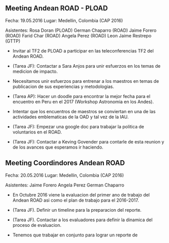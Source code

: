 ## Meeting Andean ROAD - PLOAD

Fecha: 19.05.2016
Lugar: Medellin, Colombia (CAP 2016)

Asistentes: 
Rosa Doran  (PLOAD)
German Chaparro  (ROAD)
Jaime Forero  (ROAD)
Farid Char (ROAD)
Angela Perez (ROAD)
Leon Jaime Restrepo (GTTP)

* Invitar al TF2 de PLOAD a participar en las
  teleconferencias TF2 del Andean ROAD. 

* (Tarea JF): Contactar a Sara Anjos para unir esfuerzos en los temas
  de medicion de impacto. 

* Necesitamos unir esfuerzos para entrenar a los maestros en temas de
  publicacion de sus experiencias y metodologias.

* (Tarea AP): Hacer un doodle para encontrar la mejor fecha para el
  encuentro en Peru en el 2017 (Workshop Astronomia en los Andes).

* Intentar que los encuentros de maestros se conviertan en una de las
  actividades emblematicas de la OAD y tal vez de la IAU.

* (Tarea JF): Empezar una google doc para trabajar la politica de
  voluntarios en el ROAD.

* (Tarea JF): Contactar a Keving Govender para contarle de esta
  reunion y de los avances que esperamos ir haciendo.


## Meeting Coordindores Andean ROAD 

Fecha: 20.05.2016
Lugar: Medellin, Colombia (CAP 2016)

Asistentes: 
Jaime Forero
Angela Perez
German Chaparro

* En Octubre 2016 viene la evaluacion del primer ano de trabajo del
  Andean ROAD asi como el plan de trabajo para el 2016-2017.

* (Tarea JF). Definir un timeline para la preparacion del reporte.

* (Tarea JF). Contactar a los evaluadores para definir la dinamica del
  proceso de evaluacion.

* Tenemos que trabajar en conjunto para lograr un reporte de
